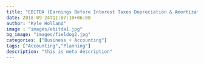 ```yaml
---
title: "EBITDA (Earnings Before Interest Taxes Depreciation & Amortization) in Cannabis Cultivation in Michigan"
date: 2018-09-24T11:07:10+06:00
author: "Kyle Holland"
image : "images/ebitda1.jpg"
bg_image: "images/fieldog2.jpg"
categories: ["Business + Accounting"]
tags: ["Accounting","Planning"]
description: "this is meta description"
---
```


